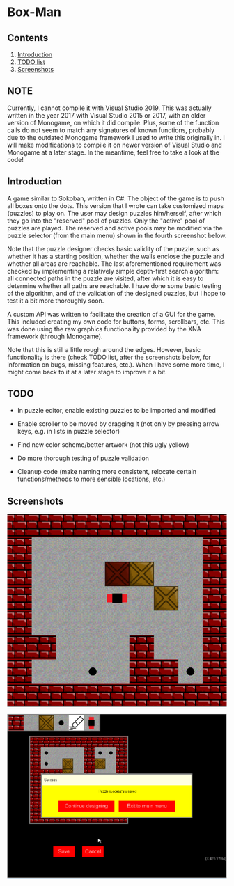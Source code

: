 # Box-Man

## Contents

1. [Introduction](#introduction)
2. [TODO list](#todo)
3. [Screenshots](#screenshots)

## NOTE

Currently, I cannot compile it with Visual Studio 2019. This was actually written in the year 2017 with Visual Studio 2015 or 2017, with an older version of Monogame, on which it did compile. Plus, some of the function calls do not seem to match any signatures of known functions, probably due to the outdated Monogame framework I used to write this originally in. I will make modifications to compile it on newer version of Visual Studio and Monogame at a later stage. In the meantime, feel free to take a look at the code!

## Introduction

A game similar to Sokoban, written in C#. The object of the game is to push all boxes onto the dots. This version that I wrote can take customized maps (puzzles) to play on. The user may design puzzles him/herself, after which they go into the "reserved" pool of puzzles. Only the "active" pool of puzzles are played. The reserved and active pools may be modified via the puzzle selector (from the main menu) shown in the fourth screenshot below. 

Note that the puzzle designer checks basic validity of the puzzle, such as whether it has a starting position, whether the walls enclose the puzzle and whether all areas are reachable. The last aforementioned requirement was checked by implementing a relatively simple depth-first search algorithm: all connected paths in the puzzle are visited, after which it is easy to determine whether all paths are reachable. I have done some basic testing of the algorithm, and of the validation of the designed puzzles, but I hope to test it a bit more thoroughly soon.

A custom API was written to facilitate the creation of a GUI for the game. This included creating my own code for buttons, forms, scrollbars, etc. This was done using the raw graphics functionality provided by the XNA framework (through Monogame). 

Note that this is still a little rough around the edges. However, basic functionality is there (check TODO list, after the screenshots below, for information on bugs, missing features, etc.). When I have some more time, I might come back to it at a later stage to improve it a bit.


## TODO

+ In puzzle editor, enable existing puzzles to be imported and modified
 
+ Enable scroller to be moved by dragging it (not only by pressing arrow keys, e.g. in lists in puzzle selector)

+ Find new color scheme/better artwork (not this ugly yellow)

+ Do more thorough testing of puzzle validation

+ Cleanup code (make naming more consistent, relocate certain functions/methods to more sensible locations, etc.)

## Screenshots

<p align="center">
<img src="ScreenshotGame.png" width="550">
</p>

<p align="center">
<img src="ScreenshotDesigner.png" width="550">
</p>

